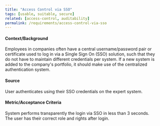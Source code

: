 ```yaml
---
title: "Access Control via SSO"
tags: [usable, suitable, secure]
related: [access-control, auditability]
permalink: /requirements/access-control-via-sso
---
```


<div class="quality-requirement" markdown="1">

#### Context/Background

Employees in companies often have a central username/password pair or certificate used to log in via a Single Sign On (SSO) solution, such that they do not have to maintain different credentials per system. If a new system is added to the company's portfolio, it should make use of the centralized authentication system.

#### Source

User authenticates using their SSO credentials on the expert system.

#### Metric/Acceptance Criteria

System performs transparently the login via SSO in less than 3 seconds. The user has their correct role and rights after login.

</div><br>
